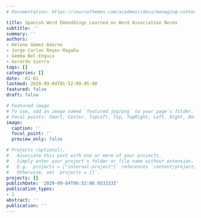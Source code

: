 ```yaml
---
# Documentation: https://sourcethemes.com/academic/docs/managing-content/

title: Spanish Word Embeddings Learned on Word Association Norms
subtitle: ''
summary: ''
authors:
- Helena Gómez-Adorno
- Jorge Carlos Reyes-Magaña
- Gemma Bel-Enguix
- Gerardo Sierra
tags: []
categories: []
date: -01-01
lastmod: 2020-09-04T01:52:09-05:00
featured: false
draft: false

# Featured image
# To use, add an image named `featured.jpg/png` to your page's folder.
# Focal points: Smart, Center, TopLeft, Top, TopRight, Left, Right, BottomLeft, Bottom, BottomRight.
image:
  caption: ''
  focal_point: ''
  preview_only: false

# Projects (optional).
#   Associate this post with one or more of your projects.
#   Simply enter your project's folder or file name without extension.
#   E.g. `projects = ["internal-project"]` references `content/project/deep-learning/index.md`.
#   Otherwise, set `projects = []`.
projects: []
publishDate: '2020-09-04T06:52:08.853233Z'
publication_types:
- 2
abstract: ''
publication: ''
---
```

